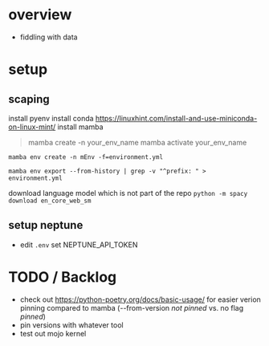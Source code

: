 # overview

- fiddling with data

# setup


## scaping
 install pyenv
 install conda  https://linuxhint.com/install-and-use-miniconda-on-linux-mint/
 install mamba 

> mamba create -n your_env_name
> mamba activate your_env_name

`mamba env create -n mEnv -f=environment.yml `


`mamba env export --from-history | grep -v "^prefix: " > environment.yml`

download  language model which is not part of the repo
`python -m spacy download en_core_web_sm`


## setup neptune

- edit `.env` set  NEPTUNE_API_TOKEN




# TODO / Backlog 
- check out https://python-poetry.org/docs/basic-usage/ for easier verion pinning compared to mamba (--from-version *not pinned* vs. no flag *pinned*)
- pin versions with whatever tool
- test out mojo kernel